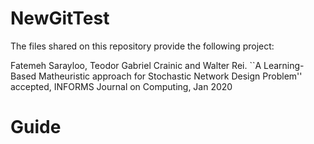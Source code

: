 # NewGitTest

The files shared on this repository provide the following project: 

Fatemeh Sarayloo, Teodor Gabriel Crainic and Walter Rei. ``A Learning-Based Matheuristic approach for Stochastic Network Design Problem'' accepted, INFORMS Journal on Computing, Jan 2020


# Guide  

